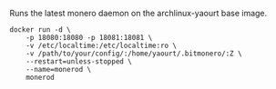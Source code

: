 Runs the latest monero daemon on the archlinux-yaourt base image.

```
docker run -d \
	-p 18080:18080 -p 18081:18081 \
  	-v /etc/localtime:/etc/localtime:ro \
  	-v /path/to/your/config/:/home/yaourt/.bitmonero/:Z \
	--restart=unless-stopped \
	--name=monerod \
	monerod
```
